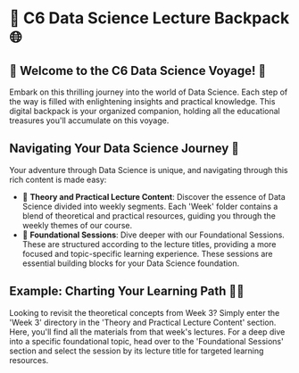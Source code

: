 # 🎒 C6 Data Science Lecture Backpack 🌐

## 🚀 Welcome to the C6 Data Science Voyage! 🚀

Embark on this thrilling journey into the world of Data Science. Each step of the way is filled with enlightening insights and practical knowledge. This digital backpack is your organized companion, holding all the educational treasures you'll accumulate on this voyage.

## Navigating Your Data Science Journey 🧭

Your adventure through Data Science is unique, and navigating through this rich content is made easy:

- 📁 **Theory and Practical Lecture Content**: Discover the essence of Data Science divided into weekly segments. Each 'Week' folder contains a blend of theoretical and practical resources, guiding you through the weekly themes of our course.
- 📑 **Foundational Sessions**: Dive deeper with our Foundational Sessions. These are structured according to the lecture titles, providing a more focused and topic-specific learning experience. These sessions are essential building blocks for your Data Science foundation.

## Example: Charting Your Learning Path 🕵️‍♂️

Looking to revisit the theoretical concepts from Week 3? Simply enter the 'Week 3' directory in the 'Theory and Practical Lecture Content' section. Here, you'll find all the materials from that week's lectures. For a deep dive into a specific foundational topic, head over to the 'Foundational Sessions' section and select the session by its lecture title for targeted learning resources.
